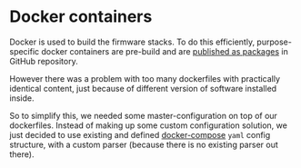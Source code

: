 # Docker containers

Docker is used to build the firmware stacks. To do this efficiently, purpose-specific docker containers are pre-build and are [published as packages](https://github.com/orgs/9elements/packages?repo_name=firmware-action) in GitHub repository.

However there was a problem with too many dockerfiles with practically identical content, just because of different version of software installed inside.

So to simplify this, we needed some master-configuration on top of our dockerfiles. Instead of making up some custom configuration solution, we just decided to use existing and defined [docker-compose](https://docs.docker.com/compose/) `yaml` config structure, with a custom parser (because there is no existing parser out there).

